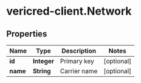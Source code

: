 # vericred-client.Network

## Properties
Name | Type | Description | Notes
------------ | ------------- | ------------- | -------------
**id** | **Integer** | Primary key | [optional] 
**name** | **String** | Carrier name | [optional] 



